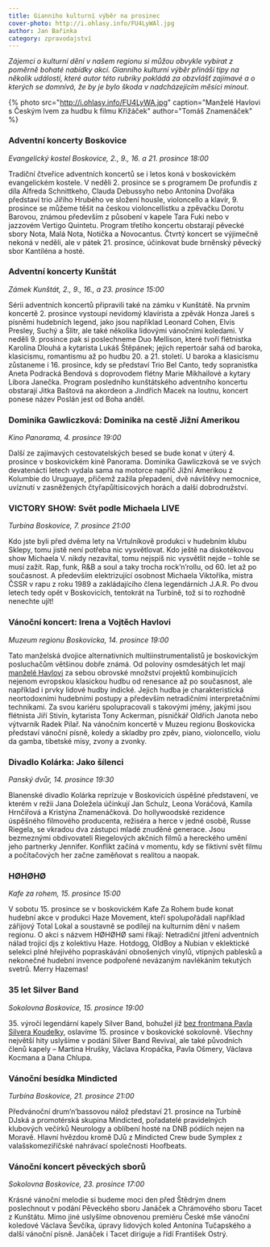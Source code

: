 ```yaml
---
title: Gianniho kulturní výběr na prosinec
cover-photo: http://i.ohlasy.info/FU4LyWAl.jpg
author: Jan Bařinka
category: zpravodajství
---
```


*Zájemci o kulturní dění v našem regionu si můžou obvykle vybírat z poměrně bohaté nabídky akcí. Gianniho kulturní výběr přináší tipy na několik událostí, které autor této rubriky pokládá za obzvlášť zajímavé a o kterých se domnívá, že by je bylo škoda v nadcházejícím měsíci minout.*

{% photo src="http://i.ohlasy.info/FU4LyWA.jpg" caption="Manželé Havlovi s Českým lvem za hudbu k filmu Křižáček" author="Tomáš Znamenáček" %}

### Adventní koncerty Boskovice

*Evangelický kostel Boskovice, 2., 9., 16. a 21. prosince 18:00*

Tradiční čtveřice adventních koncertů se i letos koná v boskovickém evangelickém kostele. V neděli 2. prosince se s programem De profundis z díla Alfreda Schnittkeho, Clauda Debussyho nebo Antonína Dvořáka představí trio Jiřího Hrubého ve složení housle, violoncello a klavír, 9. prosince se můžeme těšit na českou violoncellistku a zpěvačku Dorotu Barovou, známou především z působení v kapele Tara Fuki nebo v jazzovém Vertigo Quintetu. Program třetího koncertu obstarají pěvecké sbory Nota, Malá Nota, Notička a Novocantus. Čtvrtý koncert se výjimečně nekoná v neděli, ale v pátek 21. prosince, účinkovat bude brněnský pěvecký sbor Kantiléna a hosté.

### Adventní koncerty Kunštát

*Zámek Kunštát, 2., 9., 16., a 23. prosince 15:00*

Sérii adventních koncertů připravili také na zámku v Kunštátě. Na prvním koncertě 2. prosince vystoupí nevidomý klavírista a zpěvák Honza Jareš s písněmi hudebních legend, jako jsou například Leonard Cohen, Elvis Presley, Suchý a Šlitr, ale také několika lidovými vánočními koledami. V neděli 9. prosince pak si poslechneme Duo Mellison, které tvoří flétnistka Karolína Dlouhá a kytarista Lukáš Štěpánek; jejich repertoár sahá od baroka, klasicismu, romantismu až po hudbu 20. a 21. století. U baroka a klasicismu zůstaneme i 16. prosince, kdy se představí Trio Bel Canto, tedy sopranistka Aneta Podracká Bendová s doprovodem flétny Marie Mikhailové a kytary Libora Janečka. Program posledního kunštátského adventního koncertu obstarají Jitka Baštová na akordeon a Jindřich Macek na loutnu, koncert ponese název Poslán jest od Boha anděl.

### Dominika Gawliczková: Dominika na cestě Jižní Amerikou

*Kino Panorama, 4. prosince 19:00*

Další ze zajímavých cestovatelských besed se bude konat v úterý 4. prosince v boskovickém kině Panorama. Dominika Gawliczková se ve svých devatenácti letech vydala sama na motorce napříč Jižní Amerikou z Kolumbie do Uruguaye, přičemž zažila přepadení, dvě návštěvy nemocnice, uvíznutí v zasněžených čtyřapůltisícových horách a další dobrodružství.

### VICTORY SHOW: Svět podle Michaela LIVE

*Turbína Boskovice, 7. prosince 21:00*

Kdo jste byli před dvěma lety na Vrtulníkově produkci v hudebním klubu Sklepy, tomu jistě není potřeba nic vysvětlovat. Kdo ještě na diskotékovou show Michaela V. nikdy nezavítal, tomu nejspíš nic vysvětlit nejde – tohle se musí zažít. Rap, funk, R&B a soul a taky trocha rock’n’rollu, od 60. let až po současnost. A především elektrizující osobnost Michaela Viktoříka, mistra ČSSR v rapu z roku 1989 a zakládajícího člena legendárních J.A.R. Po dvou letech tedy opět v Boskovicích, tentokrát na Turbíně, tož si to rozhodně nenechte ujít!

### Vánoční koncert: Irena a Vojtěch Havlovi

*Muzeum regionu Boskovicka, 14. prosince 19:00*

Tato manželská dvojice alternativních multiinstrumentalistů je boskovickým posluchačům většinou dobře známá. Od poloviny osmdesátých let mají [manželé Havlovi](http://www.ohlasy.info/clanky/2018/04/rozhovor-havlovi.html) za sebou obrovské množství projektů kombinujících nejenom evropskou klasickou hudbu od renesance až po současnost, ale například i prvky lidové hudby indické. Jejich hudba je charakteristická neortodoxními hudebními postupy a především netradičními interpretačními technikami. Za svou kariéru spolupracovali s takovými jmény, jakými jsou flétnista Jiří Stivín, kytarista Tony Ackerman, písničkář Oldřich Janota nebo výtvarník Radek Pilař. Na vánočním koncertě v Muzeu regionu Boskovicka představí vánoční písně, koledy a skladby pro zpěv, piano, violoncello, violu da gamba, tibetské mísy, zvony a zvonky.

### Divadlo Kolárka: Jako šílenci

*Panský dvůr, 14. prosince 19:30*

Blanenské divadlo Kolárka reprízuje v Boskovicích úspěšné představení, ve kterém v režii Jana Doležela účinkují Jan Schulz, Leona Voráčová, Kamila Hrnčířová a Kristýna Znamenáčková. Do hollywoodské rezidence úspěšného filmového producenta, režiséra a herce v jedné osobě, Russe Riegela, se vkradou dva zástupci mladé znuděné generace. Jsou bezmeznými obdivovateli Riegelových akčních filmů a hereckého umění jeho partnerky Jennifer. Konflikt začíná v momentu, kdy se fiktivní svět filmu a počítačových her začne zaměňovat s realitou a naopak.

### HØHØHØ

*Kafe za rohem, 15. prosince 15:00*

V sobotu 15. prosince se v boskovickém Kafe Za Rohem bude konat hudební akce v produkci Haze Movement, kteří spolupořádali například zářijový Total Lokal a soustavně se podílejí na kulturním dění v našem regionu. O akci s názvem HØHØHØ sami říkají: Netradiční jitření adventních nálad trojicí djs z kolektivu Haze. Hotdogg, OldBoy a Nubian v eklektické selekci plné hřejivého popraskávání obnošených vinylů, vtipných pablesků a nekonečné hudební invence podpořené nevázaným navlékáním tekutých svetrů. Merry Hazemas!

### 35 let Silver Band

*Sokolovna Boskovice, 15. prosince 19:00*

35\. výročí legendární kapely Silver Band, bohužel již [bez frontmana Pavla Silvera Koudelky](http://www.ohlasy.info/clanky/2016/07/nekrolog-silver.html), oslavíme 15. prosince v boskovické sokolovně. Všechny největší hity uslyšíme v podání Silver Band Revival, ale také původních členů kapely – Martina Hrušky, Václava Kropáčka, Pavla Ošmery, Václava Kocmana a Dana Chlupa.

### Vánoční besídka Mindicted

*Turbína Boskovice, 21. prosince 21:00*

Předvánoční drum’n’bassovou nálož představí 21. prosince na Turbíně DJská a promotérská skupina Mindicted, pořadatelé pravidelných klubových večírků Neurology a oblíbení hosté na DNB pódiích nejen na Moravě. Hlavní hvězdou kromě DJů z Mindicted Crew bude Symplex z valašskomeziříčské nahrávací společnosti Hoofbeats.

### Vánoční koncert pěveckých sborů

*Sokolovna Boskovice, 23. prosince 17:00*

Krásné vánoční melodie si budeme moci den před Štědrým dnem poslechnout v podání Pěveckého sboru Janáček a Chrámového sboru Tacet z Kunštátu. Mimo jiné uslyšíme obnovenou premiéru České mše vánoční koledové Václava Ševčíka, úpravy lidových koled Antonína Tučapského a další vánoční písně. Janáček i Tacet diriguje a řídí František Ostrý.